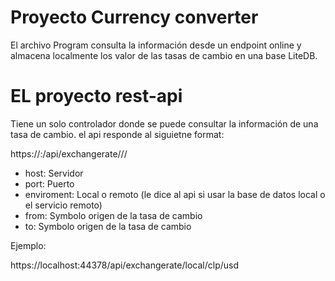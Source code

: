 # Proyecto Currency converter
El archivo Program consulta la información desde un endpoint online y almacena localmente los valor de las tasas de cambio en una base LiteDB.


# EL proyecto rest-api 
Tiene un solo controlador donde se puede consultar la información de una tasa de cambio. el api responde al siguietne format:

https://<host>:<port>/api/exchangerate/<enviroment>/<from>/<to>
- host: Servidor
- port: Puerto
- enviroment: Local o remoto (le dice al api si usar la base de datos local o el servicio remoto)
- from: Symbolo origen de la tasa de cambio
- to: Symbolo origen de la tasa de cambio


Ejemplo:

https://localhost:44378/api/exchangerate/local/clp/usd